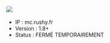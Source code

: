 ## <img src="https://cdn.discordapp.com/attachments/1206352496789033082/1219990916576579584/Rushy.png?ex=660d5014&is=65fadb14&hm=1df6bea3667a068fc5be2b3e58a6ed8e10164386bfa84d5daf0f0773eebb1285&">
- IP : mc.rushy.fr
- Version : 1.8+
- Status : <span>FERMÉ TEMPORAIREMENT</span>

